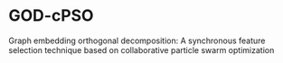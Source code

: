 # GOD-cPSO
Graph embedding orthogonal decomposition: A synchronous feature selection technique based on collaborative particle swarm optimization
